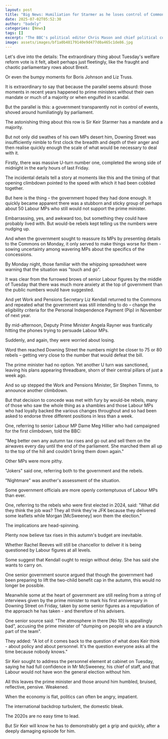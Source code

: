 ```yaml
---
layout: post
title: "Big News: Humiliation for Starmer as he loses control of Commons"
date: 2025-07-02T05:52:30
author: "badely"
categories: [News]
tags: []
excerpt: "The BBC's political editor Chris Mason and chief political correspondent Henry Zeffman on the welfare bill."
image: assets/images/bf1a0b48179140e9d477d0a465c1de86.jpg
---
```


Let's dive into the details: The extraordinary thing about Tuesday's welfare reform vote is it felt, albeit perhaps just fleetingly, like the fraught and chaotic parliamentary rows about Brexit.

Or even the bumpy moments for Boris Johnson and Liz Truss.

It is extraordinary to say that because the parallel seems absurd: those moments in recent years happened to prime ministers without their own mandate or much of a majority or when engulfed in scandal.

But the parallel is this: a government transparently not in control of events, shoved around humiliatingly by parliament.

The astonishing thing about this row is Sir Keir Starmer has a mandate and a majority.

But not only did swathes of his own MPs desert him, Downing Street was insufficiently nimble to first clock the breadth and depth of their anger and then realise quickly enough the scale of what would be necessary to deal with it.

Firstly, there was massive U-turn number one, completed the wrong side of midnight in the early hours of last Friday.

The incidental details tell a story at moments like this and the timing of that opening climbdown pointed to the speed with which it had been cobbled together.

But here is the thing – the government hoped they had done enough. It quickly became apparent there was a stubborn and sticky group of perhaps about 50 Labour MPs who still would not support the prime minister.

Embarrassing, yes, and awkward too, but something they could have probably lived with. But would-be rebels kept telling us the numbers were nudging up.

And when the government sought to reassure its MPs by presenting details to the Commons on Monday, it only served to make things worse for them - sowing uncertainty among wavering MPs about the specifics of the concessions.

By Monday night, those familiar with the whipping spreadsheet were warning that the situation was "touch and go".

It was clear from the furrowed brows of senior Labour figures by the middle of Tuesday that there was much more anxiety at the top of government than the public numbers would have suggested.

And yet Work and Pensions Secretary Liz Kendall returned to the Commons and repeated what the government was still intending to do – change the eligibility criteria for the Personal Independence Payment (Pip) in November of next year.

By mid-afternoon, Deputy Prime Minister Angela Rayner was frantically hitting the phones trying to persuade Labour MPs.

Suddenly, and again, they were worried about losing.

Word then reached Downing Street the numbers might be closer to 75 or 80 rebels – getting very close to the number that would defeat the bill.

The prime minister had no option. Yet another U turn was sanctioned, leaving his plans appearing threadbare, shorn of their central pillars of just a week ago.

And so up stepped the Work and Pensions Minister, Sir Stephen Timms, to announce another climbdown.

But that decision to concede was met with fury by would-be rebels, many of those who saw the whole thing as a shambles and those Labour MPs who had loyally backed the various changes throughout and so had been asked to endorse three different positions in less than a week.

One, referring to senior Labour MP Dame Meg Hillier who had campaigned for the first climbdown, told the BBC:

"Meg better own any autumn tax rises and go out and sell them on the airwaves every day until the end of the parliament. She marched them all up to the top of the hill and couldn't bring them down again."

Other MPs were more pithy.

"Jokers" said one, referring both to the government and the rebels.

"Nightmare" was another's assessment of the situation.

Some government officials are more openly contemptuous of Labour MPs than ever.

One, referring to the rebels who were first elected in 2024, said: "What did they think the job was? They all think they're JFK because they delivered some leaflets while Morgan [McSweeney] won them the election."

The implications are head-spinning.

Plenty now believe tax rises in this autumn's budget are inevitable.

Whether Rachel Reeves will still be chancellor to deliver it is being questioned by Labour figures at all levels.

Some suggest that Kendall ought to resign without delay. She has said she wants to carry on.

One senior government source argued that though the government had been preparing to lift the two-child benefit cap in the autumn, this would no longer be possible.

Meanwhile some at the heart of government are still reeling from a string of interviews given by the prime minister to mark his first anniversary in Downing Street on Friday, taken by some senior figures as a repudiation of the approach he has taken - and therefore of his advisers.

One senior source said: "The atmosphere in there [No 10] is appallingly bad", accusing the prime minister of "dumping on people who are a staunch part of the team".

They added: "A lot of it comes back to the question of what does Keir think - about policy and about personnel. It's the question everyone asks all the time because nobody knows."

Sir Keir sought to address the personnel element at cabinet on Tuesday, saying he had full confidence in Mr McSweeney, his chief of staff, and that Labour would not have won the general election without him.

All this leaves the prime minister and those around him humbled, bruised, reflective, pensive. Weakened.

When the economy is flat, politics can often be angry, impatient.

The international backdrop turbulent, the domestic bleak.

The 2020s are no easy time to lead.

But Sir Keir will know he has to demonstrably get a grip and quickly, after a deeply damaging episode for him.

